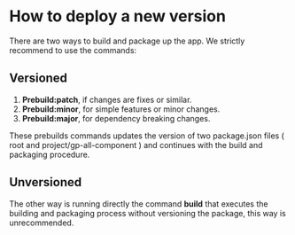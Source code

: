 # How to deploy a new version 
There are two ways to build and package up the app. We strictly recommend to use the commands: 


## Versioned
1. **Prebuild:patch**, if changes are fixes or similar. 
2. **Prebuild:minor**, for simple features or minor changes. 
3. **Prebuild:major**, for dependency breaking changes. 

 
These prebuilds commands updates the version of two package.json files ( root and project/gp-all-component ) and continues with the build and packaging procedure. 

## Unversioned
The other way is running directly the command **build** that executes the building and packaging process without versioning the package, this way is unrecommended. 